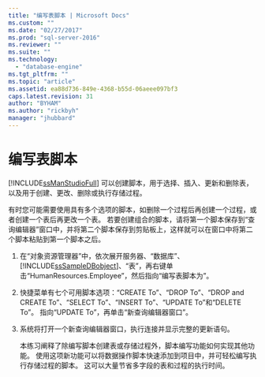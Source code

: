```yaml
---
title: "编写表脚本 | Microsoft Docs"
ms.custom: ""
ms.date: "02/27/2017"
ms.prod: "sql-server-2016"
ms.reviewer: ""
ms.suite: ""
ms.technology: 
  - "database-engine"
ms.tgt_pltfrm: ""
ms.topic: "article"
ms.assetid: ea88d736-849e-4368-b55d-06aeee097bf3
caps.latest.revision: 31
author: "BYHAM"
ms.author: "rickbyh"
manager: "jhubbard"
---
```

# 编写表脚本
[!INCLUDE[ssManStudioFull](../../includes/ssmanstudiofull-md.md)] 可以创建脚本，用于选择、插入、更新和删除表，以及用于创建、更改、删除或执行存储过程。  
  
有时您可能需要使用具有多个选项的脚本，如删除一个过程后再创建一个过程，或者创建一个表后再更改一个表。 若要创建组合的脚本，请将第一个脚本保存到“查询编辑器”窗口中，并将第二个脚本保存到剪贴板上，这样就可以在窗口中将第二个脚本粘贴到第一个脚本之后。  
  
 
1.  在“对象资源管理器”中，依次展开服务器、“数据库”、[!INCLUDE[ssSampleDBobject](../../includes/sssampledbobject-md.md)]、“表”，再右键单击“HumanResources.Employee”，然后指向“编写表脚本为”。  
  
2.  快捷菜单有七个可用脚本选项：“CREATE To”、“DROP To”、“DROP and CREATE To”、“SELECT To”、“INSERT To”、“UPDATE To”和“DELETE To”。 指向“UPDATE To”，再单击“新查询编辑器窗口”。  
  
3.  系统将打开一个新查询编辑器窗口，执行连接并显示完整的更新语句。  
  
    本练习阐释了除编写脚本创建表或存储过程外，脚本编写功能如何实现其他功能。 使用这项新功能可以将数据操作脚本快速添加到项目中，并可轻松编写执行存储过程的脚本。 这可以大量节省多字段的表和过程的执行时间。  
  
 
  
  
  
